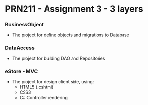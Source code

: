 # PRN211 - Assignment 3 - 3 layers

### BusinessObject
- The project for define objects and migrations to Database

### DataAccess
- The project for building DAO and Repositories

### eStore - MVC
- The project for design client side, using:
  + HTML5 (.cshtml)
  + CSS3
  + C# Controller rendering